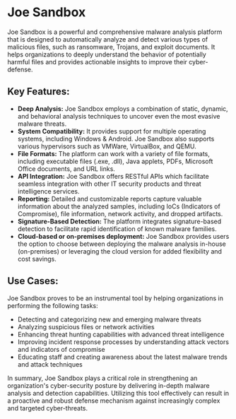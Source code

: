 # Joe Sandbox

Joe Sandbox is a powerful and comprehensive malware analysis platform that is designed to automatically analyze and detect various types of malicious files, such as ransomware, Trojans, and exploit documents. It helps organizations to deeply understand the behavior of potentially harmful files and provides actionable insights to improve their cyber-defense.

## Key Features:

- **Deep Analysis:** Joe Sandbox employs a combination of static, dynamic, and behavioral analysis techniques to uncover even the most evasive malware threats.
- **System Compatibility:** It provides support for multiple operating systems, including Windows & Android. Joe Sandbox also supports various hypervisors such as VMWare, VirtualBox, and QEMU.
- **File Formats:** The platform can work with a variety of file formats, including executable files (.exe, .dll), Java applets, PDFs, Microsoft Office documents, and URL links.
- **API Integration:** Joe Sandbox offers RESTful APIs which facilitate seamless integration with other IT security products and threat intelligence services.
- **Reporting:** Detailed and customizable reports capture valuable information about the analyzed samples, including IoCs (Indicators of Compromise), file information, network activity, and dropped artifacts.
- **Signature-Based Detection:** The platform integrates signature-based detection to facilitate rapid identification of known malware families.
- **Cloud-based or on-premises deployment:** Joe Sandbox provides users the option to choose between deploying the malware analysis in-house (on-premises) or leveraging the cloud version for added flexibility and cost savings.

## Use Cases:

Joe Sandbox proves to be an instrumental tool by helping organizations in performing the following tasks:

- Detecting and categorizing new and emerging malware threats
- Analyzing suspicious files or network activities
- Enhancing threat hunting capabilities with advanced threat intelligence
- Improving incident response processes by understanding attack vectors and indicators of compromise
- Educating staff and creating awareness about the latest malware trends and attack techniques

In summary, Joe Sandbox plays a critical role in strengthening an organization's cyber-security posture by delivering in-depth malware analysis and detection capabilities. Utilizing this tool effectively can result in a proactive and robust defense mechanism against increasingly complex and targeted cyber-threats.